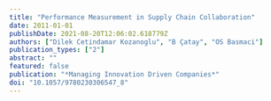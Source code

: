 ```yaml
---
title: "Performance Measurement in Supply Chain Collaboration"
date: 2011-01-01
publishDate: 2021-08-20T12:06:02.618779Z
authors: ["Dilek Cetindamar Kozanoglu", "B Çatay", "OS Basmaci"]
publication_types: ["2"]
abstract: ""
featured: false
publication: "*Managing Innovation Driven Companies*"
doi: "10.1057/9780230306547_8"
---
```


